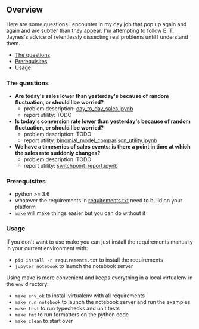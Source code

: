 ## Overview

Here are some questions I encounter in my day job that pop up again and again and are subtler than they appear. I'm attempting to follow E. T. Jaynes's advice of relentlessly dissecting real problems until I understand them.

* [The questions](#The-questions)
* [Prerequisites](#Prerequisites)
* [Usage](#Usage)

### The questions

* **Are today's sales lower than yesterday's because of random fluctuation, or should I be worried?**
  * problem description: [day_to_day_sales.ipynb](day_to_day_sales.ipynb)
  * report utility: TODO
* **Is today's conversion rate lower than yesterday's because of random fluctuation, or should I be worried?**
    * problem description: TODO
    * report utility: [binomial_model_comparison_utility.ipynb](binomial_model_comparison_utility.ipynb)
* **We have a timeseries of sales events: is there a point in time at which the sales rate suddenly changes?**
  * problem description: TODO
  * report utility: [switchpoint_report.ipynb](switchpoint_report.ipynb)


### Prerequisites

* python >= 3.6
* whatever the requirements in [requirements.txt](requirements.txt) need to build on your platform
* `make` will make things easier but you can do without it

### Usage

If you don't want to use make you can just install the requirements manually in your current environment with:
* `pip install -r requirements.txt` to install the requirements
* `jupyter notebook` to launch the notebook server

Using make is more convenient and keeps everything in a local virtualenv in the `env` directory:

* `make env_ok` to install virtualenv with all requirements
* `make run_notebook` to launch the notebook server and run the examples
* `make test` to run typechecks and unit tests
* `make fmt` to run formatters on the python code
* `make clean` to start over
